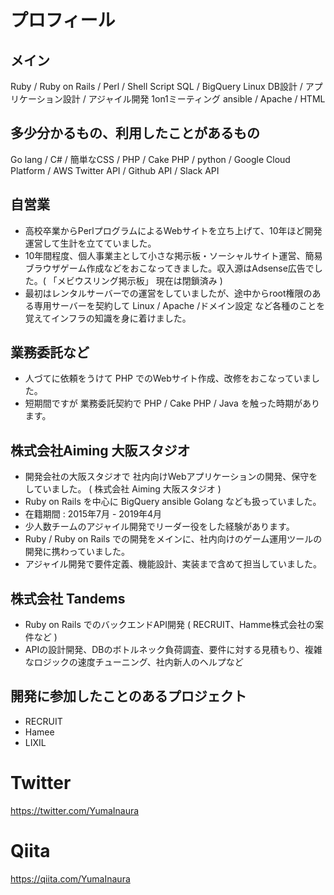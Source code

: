 

# プロフィール

## メイン

Ruby / Ruby on Rails / Perl / Shell Script
SQL / BigQuery
Linux
DB設計 / アプリケーション設計 / アジャイル開発
1on1ミーティング
ansible / Apache / HTML

## 多少分かるもの、利用したことがあるもの

Go lang / C# / 簡単なCSS / PHP / Cake PHP / python / Google Cloud Platform / AWS
Twitter API / Github API / Slack API 

## 自営業

- 高校卒業からPerlプログラムによるWebサイトを立ち上げて、10年ほど開発運営して生計を立てていました。
- 10年間程度、個人事業主として小さな掲示板・ソーシャルサイト運営、簡易ブラウザゲーム作成などをおこなってきました。収入源はAdsense広告でした。( 「メビウスリング掲示板」 現在は閉鎖済み )
- 最初はレンタルサーバーでの運営をしていましたが、途中からroot権限のある専用サーバーを契約して Linux / Apache /ドメイン設定 など各種のことを覚えてインフラの知識を身に着けました。

##  業務委託など

- 人づてに依頼をうけて PHP でのWebサイト作成、改修をおこなっていました。
- 短期間ですが 業務委託契約で PHP / Cake PHP / Java を触った時期があります。

## 株式会社Aiming 大阪スタジオ

- 開発会社の大阪スタジオで 社内向けWebアプリケーションの開発、保守をしていました。 ( 株式会社 Aiming 大阪スタジオ )
- Ruby on Rails を中心に BigQuery ansible Golang なども扱っていました。
- 在籍期間 : 2015年7月 - 2019年4月
- 少人数チームのアジャイル開発でリーダー役をした経験があります。
- Ruby / Ruby on Rails での開発をメインに、社内向けのゲーム運用ツールの開発に携わっていました。
- アジャイル開発で要件定義、機能設計、実装まで含めて担当していました。

## 株式会社 Tandems

- Ruby on Rails でのバックエンドAPI開発 ( RECRUIT、Hamme株式会社の案件など )
- APIの設計開発、DBのボトルネック負荷調査、要件に対する見積もり、複雑なロジックの速度チューニング、社内新人のヘルプなど

## 開発に参加したことのあるプロジェクト

- RECRUIT
- Hamee
- LIXIL


# Twitter


https://twitter.com/YumaInaura

# Qiita

https://qiita.com/YumaInaura


